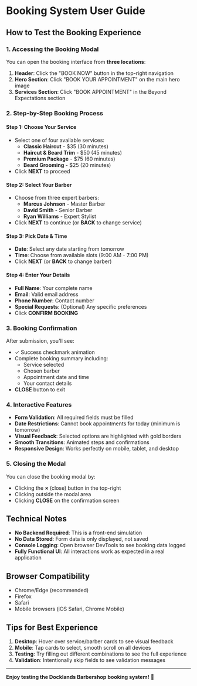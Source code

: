 # Booking System User Guide

## How to Test the Booking Experience

### 1. Accessing the Booking Modal

You can open the booking interface from **three locations**:

1. **Header**: Click the "BOOK NOW" button in the top-right navigation
2. **Hero Section**: Click "BOOK YOUR APPOINTMENT" on the main hero image
3. **Services Section**: Click "BOOK APPOINTMENT" in the Beyond Expectations section

### 2. Step-by-Step Booking Process

#### Step 1: Choose Your Service
- Select one of four available services:
  - **Classic Haircut** - $35 (30 minutes)
  - **Haircut & Beard Trim** - $50 (45 minutes)
  - **Premium Package** - $75 (60 minutes)
  - **Beard Grooming** - $25 (20 minutes)
- Click **NEXT** to proceed

#### Step 2: Select Your Barber
- Choose from three expert barbers:
  - **Marcus Johnson** - Master Barber
  - **David Smith** - Senior Barber
  - **Ryan Williams** - Expert Stylist
- Click **NEXT** to continue (or **BACK** to change service)

#### Step 3: Pick Date & Time
- **Date**: Select any date starting from tomorrow
- **Time**: Choose from available slots (9:00 AM - 7:00 PM)
- Click **NEXT** (or **BACK** to change barber)

#### Step 4: Enter Your Details
- **Full Name**: Your complete name
- **Email**: Valid email address
- **Phone Number**: Contact number
- **Special Requests**: (Optional) Any specific preferences
- Click **CONFIRM BOOKING**

### 3. Booking Confirmation

After submission, you'll see:
- ✓ Success checkmark animation
- Complete booking summary including:
  - Service selected
  - Chosen barber
  - Appointment date and time
  - Your contact details
- **CLOSE** button to exit

### 4. Interactive Features

- **Form Validation**: All required fields must be filled
- **Date Restrictions**: Cannot book appointments for today (minimum is tomorrow)
- **Visual Feedback**: Selected options are highlighted with gold borders
- **Smooth Transitions**: Animated steps and confirmations
- **Responsive Design**: Works perfectly on mobile, tablet, and desktop

### 5. Closing the Modal

You can close the booking modal by:
- Clicking the **×** (close) button in the top-right
- Clicking outside the modal area
- Clicking **CLOSE** on the confirmation screen

## Technical Notes

- **No Backend Required**: This is a front-end simulation
- **No Data Stored**: Form data is only displayed, not saved
- **Console Logging**: Open browser DevTools to see booking data logged
- **Fully Functional UI**: All interactions work as expected in a real application

## Browser Compatibility

- Chrome/Edge (recommended)
- Firefox
- Safari
- Mobile browsers (iOS Safari, Chrome Mobile)

## Tips for Best Experience

1. **Desktop**: Hover over service/barber cards to see visual feedback
2. **Mobile**: Tap cards to select, smooth scroll on all devices
3. **Testing**: Try filling out different combinations to see the full experience
4. **Validation**: Intentionally skip fields to see validation messages

---

**Enjoy testing the Docklands Barbershop booking system!** 💈
